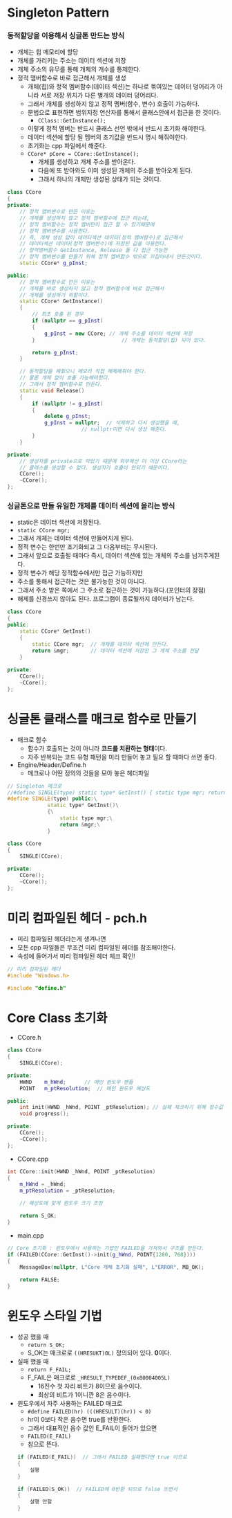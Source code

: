 # Singleton Pattern

### 동적할당을 이용해서 싱글톤 만드는 방식
- 개체는 힙 메모리에 할당
- 개체를 가리키는 주소는 데이터 섹션에 저장
- 개체 주소의 유무를 통해 개체의 개수를 통제한다.
- 정적 맴버함수로 바로 접근해서 개체를 생성
  - 개체(힙)와 정적 멤버함수(데이터 섹션)는 하나로 묶여있는 데이터 덩어리가 아니라 서로 저장 위치가 다른 별개의 데이터 덩어리다.
  - 그래서 개체를 생성하지 않고 정적 멤버(함수, 변수) 호출이 가능하다.
  - 문법으로 표현하면 범위지정 연산자를 통해서 클래스안에서 접근을 한 것이다.
    - `CClass::GetInstance();`
  - 이렇게 정적 멤버는 반드시 클래스 선언 밖에서 반드시 초기화 해야한다.
  - 데이터 섹션에 할당 될 멤버의 초기값을 반드시 명시 해줘야한다.
  - 초기화는 cpp 파일에서 해준다.
  - `CCore* pCore = CCore::GetInstance();`
    - 개체를 생성하고 개체 주소를 받아온다. 
    - 다음에 또 받아와도 이미 생성된 개체의 주소를 받아오게 된다.
    - 그래서 하나의 개체만 생성된 상태가 되는 것이다.
```c++
class CCore
{
private:
	// 정적 맴버변수로 만든 이유는
	// 개체를 생성하지 않고 정적 멤버함수에 접근 하는데,
	// 정적 멤버함수는 정적 멤버만이 접근 할 수 있기때문에 
	// 정적 맴버변수를 사용한다.
	// 즉, 개체 생성 없이 데이터섹션 데이타(정적 멤버함수)로 접근해서
	// 데이터섹션 데이타(정적 멤버변수)에 저장된 값을 이용한다.
	// 정적멤버함수 GetInstance, Release 둘 다 접근 가능한 
	// 정적 멤버변수를 만들기 위해 정적 멤버함수 밖으로 끄집어내서 만든것이다.
	static CCore* g_pInst; 

public:
	// 정적 멤버함수로 만든 이유는
	// 개체를 바로 생성하지 않고 정적 멤버함수에 바로 접근해서 
	// 개체를 생성하기 위함이다.
	static CCore* GetInstance()
	{
		// 최초 호출 된 경우
		if (nullptr == g_pInst)
		{
			g_pInst = new CCore; // 개체 주소를 데이터 섹션에 저장
		}                            // 개체는 동적할당(힙) 되어 있다.

		return g_pInst;
	}

	// 동적할당을 해줬으니 메모리 직접 해제해줘야 한다.
	// 물론 개체 없이 호출 가능해야한다. 
	// 그래서 정적 멤버함수로 만든다.
	static void Release()
	{
		if (nullptr != g_pInst)
		{
			delete g_pInst;
			g_pInst = nullptr;  // 삭제하고 다시 생성했을 때,
					    // nullptr이면 다시 생성 해준다.
		}
	}

private:
	// 생성자를 private으로 막았기 때문에 외부에선 더 이상 CCore라는
	// 클래스를 생성할 수 없다. 생성자가 호출이 안되기 때문이다.
	CCore();
	~CCore();
};
```

### 싱글톤으로 만들 유일한 개체를 데이터 섹션에 올리는 방식
- static은 데이터 섹션에 저장된다. 
- `static CCore mgr;` 
- 그래서 개체는 데이터 섹션에 만들어지게 된다.
- 정적 변수는 한번만 초기화되고 그 다음부터는 무시된다.
- 그래서 앞으로 호출될 때마다 즉시, 데이터 섹션에 있는 개체의 주소를 넘겨주게된다.
- 정적 변수가 해당 정적함수에서만 접근 가능하지만
- 주소를 통해서 접근하는 것은 불가능한 것이 아니다.
- 그래서 주소 받은 쪽에서 그 주소로 접근하는 것이 가능하다.(포인터의 장점)
- 해제를 신경쓰지 않아도 된다. 프로그램이 종료될까지 데이터가 남는다.
```c++
class CCore
{
public:
	static CCore* GetInst()
	{
		static CCore mgr;  // 개체를 데이터 섹션에 만든다.
		return &mgr;       // 데이터 섹션에 저장된 그 개체 주소를 전달
	}
	
private:
	CCore();
	~CCore();
};
```


# 싱글톤 클래스를 매크로 함수로 만들기
- 매크로 함수 
  - 함수가 호출되는 것이 아니라 **코드를 치환하는 형태**이다. 
  - 자주 반복되는 코드 유형 패턴을 미리 만들어 놓고 필요 할 때마다 쓰면 좋다.
- Engine/Header/Define.h
  - 메크로나 어떤 정의의 것들을 모아 놓은 헤더파일
```c++
// Singleton 메크로
//#define SINGLE(type) static type* GetInst() { static type mgr; return &mgr; }
#define SINGLE(type) public:\
			 static type* GetInst()\
			 {\
				 static type mgr;\
				 return &mgr;\
			 }
```
```c++
class CCore
{
	SINGLE(CCore);

private:
	CCore();
	~CCore();
};
```


# 미리 컴파일된 헤더 - pch.h
- 미리 컴파일된 헤더라는게 생겨나면
- 모든 cpp 파일들은 무조건 미리 컴파일된 헤더를 참조해야한다.
- 속성에 들어가서 미리 컴파일된 헤더 체크 확인!
```c++
// 미리 컴파일된 헤더
#include "Windows.h>

#include "define.h"
```



# Core Class 초기화
- CCore.h
```c++
class CCore
{
	SINGLE(CCore);

private:
	HWND	m_hWnd;		 // 메인 윈도우 핸들
	POINT	m_ptResolution;  // 메인 윈도우 해상도

public:
	int init(HWND _hWnd, POINT _ptResolution); // 실패 체크하기 위해 정수값 하나 반환
	void progress();

private:
	CCore();
	~CCore();
};
```
- CCore.cpp
```c++
int CCore::init(HWND _hWnd, POINT _ptResolution)
{
	m_hWnd = _hWnd;
	m_ptResolution = _ptResolution;

	// 해상도에 맞게 윈도우 크기 조정

	return S_OK;
}
```

- main.cpp
```c++
// Core 초기화 : 윈도우에서 사용하는 기법인 FAILED을 가져와서 구조를 만든다.
if (FAILED(CCore::GetInst()->init(g_hWnd, POINT{1280, 768})))
{
	MessageBox(nullptr, L"Core 개체 초기화 실패", L"ERROR", MB_OK);

	return FALSE;
}
```

# 윈도우 스타일 기법
- 성공 했을 때
  - `return S_OK;`
  - S_OK는 매크로로 `((HRESUKT)0L)` 정의되어 있다. **0**이다.
- 실패 했을 때
  - `return F_FAIL;`
  - F_FAIL은 매크로로 `_HRESULT_TYPEDEF_(0x80004005L)`
    - 16진수 첫 자리 비트가 8이므로 음수이다. 
    - 최상의 비트가 1이니깐 8은 음수이다.
- 윈도우에서 자주 사용하는 FAILED 매크로
  - `#define FAILED(hr) (((HRESULT)(hr)) < 0)`
  - hr이 0보다 작은 음수면 true를 반환한다.
  - 그래서 대표적인 음수 값인 E_FAIL이 들어가 있으면
  - `FAILED(E_FAIL)`
  - 참으로 뜬다.
  ```c++
  if (FAILED(E_FAIL))  // 그래서 FAILED 실패했다면 true 이므로
  {
      실행
  }

  if (FAILED(S_OK))  // FAILED에 0반환 되므로 false 뜨면서 
  {
      살행 안함
  }
  ```


















